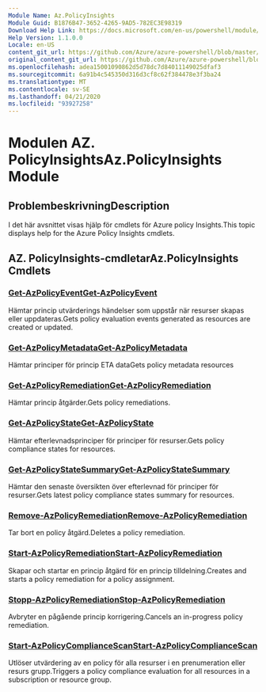 ```yaml
---
Module Name: Az.PolicyInsights
Module Guid: B1876B47-3652-4265-9AD5-782EC3E98319
Download Help Link: https://docs.microsoft.com/en-us/powershell/module/az.policyinsights
Help Version: 1.1.0.0
Locale: en-US
content_git_url: https://github.com/Azure/azure-powershell/blob/master/src/PolicyInsights/PolicyInsights/help/Az.PolicyInsights.md
original_content_git_url: https://github.com/Azure/azure-powershell/blob/master/src/PolicyInsights/PolicyInsights/help/Az.PolicyInsights.md
ms.openlocfilehash: adea15001090862d5d78dc7d84011149025dfaf3
ms.sourcegitcommit: 6a91b4c545350d316d3cf8c62f384478e3f3ba24
ms.translationtype: MT
ms.contentlocale: sv-SE
ms.lasthandoff: 04/21/2020
ms.locfileid: "93927258"
---
```

# <span data-ttu-id="ed1cf-101">Modulen AZ. PolicyInsights</span><span class="sxs-lookup"><span data-stu-id="ed1cf-101">Az.PolicyInsights Module</span></span>
## <span data-ttu-id="ed1cf-102">Problembeskrivning</span><span class="sxs-lookup"><span data-stu-id="ed1cf-102">Description</span></span>
<span data-ttu-id="ed1cf-103">I det här avsnittet visas hjälp för cmdlets för Azure policy Insights.</span><span class="sxs-lookup"><span data-stu-id="ed1cf-103">This topic displays help for the Azure Policy Insights cmdlets.</span></span>

## <span data-ttu-id="ed1cf-104">AZ. PolicyInsights-cmdletar</span><span class="sxs-lookup"><span data-stu-id="ed1cf-104">Az.PolicyInsights Cmdlets</span></span>
### [<span data-ttu-id="ed1cf-105">Get-AzPolicyEvent</span><span class="sxs-lookup"><span data-stu-id="ed1cf-105">Get-AzPolicyEvent</span></span>](Get-AzPolicyEvent.md)
<span data-ttu-id="ed1cf-106">Hämtar princip utvärderings händelser som uppstår när resurser skapas eller uppdateras.</span><span class="sxs-lookup"><span data-stu-id="ed1cf-106">Gets policy evaluation events generated as resources are created or updated.</span></span>

### [<span data-ttu-id="ed1cf-107">Get-AzPolicyMetadata</span><span class="sxs-lookup"><span data-stu-id="ed1cf-107">Get-AzPolicyMetadata</span></span>](Get-AzPolicyMetadata.md)
<span data-ttu-id="ed1cf-108">Hämtar principer för princip ETA data</span><span class="sxs-lookup"><span data-stu-id="ed1cf-108">Gets policy metadata resources</span></span>

### [<span data-ttu-id="ed1cf-109">Get-AzPolicyRemediation</span><span class="sxs-lookup"><span data-stu-id="ed1cf-109">Get-AzPolicyRemediation</span></span>](Get-AzPolicyRemediation.md)
<span data-ttu-id="ed1cf-110">Hämtar princip åtgärder.</span><span class="sxs-lookup"><span data-stu-id="ed1cf-110">Gets policy remediations.</span></span>

### [<span data-ttu-id="ed1cf-111">Get-AzPolicyState</span><span class="sxs-lookup"><span data-stu-id="ed1cf-111">Get-AzPolicyState</span></span>](Get-AzPolicyState.md)
<span data-ttu-id="ed1cf-112">Hämtar efterlevnadsprinciper för principer för resurser.</span><span class="sxs-lookup"><span data-stu-id="ed1cf-112">Gets policy compliance states for resources.</span></span>

### [<span data-ttu-id="ed1cf-113">Get-AzPolicyStateSummary</span><span class="sxs-lookup"><span data-stu-id="ed1cf-113">Get-AzPolicyStateSummary</span></span>](Get-AzPolicyStateSummary.md)
<span data-ttu-id="ed1cf-114">Hämtar den senaste översikten över efterlevnad för principer för resurser.</span><span class="sxs-lookup"><span data-stu-id="ed1cf-114">Gets latest policy compliance states summary for resources.</span></span>

### [<span data-ttu-id="ed1cf-115">Remove-AzPolicyRemediation</span><span class="sxs-lookup"><span data-stu-id="ed1cf-115">Remove-AzPolicyRemediation</span></span>](Remove-AzPolicyRemediation.md)
<span data-ttu-id="ed1cf-116">Tar bort en policy åtgärd.</span><span class="sxs-lookup"><span data-stu-id="ed1cf-116">Deletes a policy remediation.</span></span>

### [<span data-ttu-id="ed1cf-117">Start-AzPolicyRemediation</span><span class="sxs-lookup"><span data-stu-id="ed1cf-117">Start-AzPolicyRemediation</span></span>](Start-AzPolicyRemediation.md)
<span data-ttu-id="ed1cf-118">Skapar och startar en princip åtgärd för en princip tilldelning.</span><span class="sxs-lookup"><span data-stu-id="ed1cf-118">Creates and starts a policy remediation for a policy assignment.</span></span>

### [<span data-ttu-id="ed1cf-119">Stopp-AzPolicyRemediation</span><span class="sxs-lookup"><span data-stu-id="ed1cf-119">Stop-AzPolicyRemediation</span></span>](Stop-AzPolicyRemediation.md)
<span data-ttu-id="ed1cf-120">Avbryter en pågående princip korrigering.</span><span class="sxs-lookup"><span data-stu-id="ed1cf-120">Cancels an in-progress policy remediation.</span></span>

### [<span data-ttu-id="ed1cf-121">Start-AzPolicyComplianceScan</span><span class="sxs-lookup"><span data-stu-id="ed1cf-121">Start-AzPolicyComplianceScan</span></span>](Start-AzPolicyComplianceScan.md)
<span data-ttu-id="ed1cf-122">Utlöser utvärdering av en policy för alla resurser i en prenumeration eller resurs grupp.</span><span class="sxs-lookup"><span data-stu-id="ed1cf-122">Triggers a policy compliance evaluation for all resources in a subscription or resource group.</span></span>

